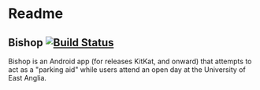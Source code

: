 # Readme

## Bishop [![Build Status][1]][2]

Bishop is an Android app (for releases KitKat, and onward) that attempts to act
as a "parking aid" while users attend an open day at the University of East
Anglia.

   [1]: https://travis-ci.org/TruckersInSpace/ParkingAid.svg?branch=development
   [2]: https://travis-ci.org/TruckersInSpace/ParkingAid
